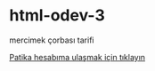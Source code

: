 # html-odev-3


mercimek çorbası tarifi




[Patika hesabıma ulaşmak için tıklayın](https://app.patika.dev/brnyldz)


